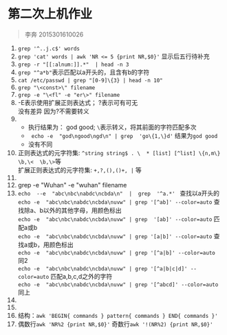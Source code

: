 # 第二次上机作业

> 李奔 2015301610026   

1. `grep '^..j.c$' words`
2. `grep 'cat' words | awk 'NR <= 5 {print NR,$0}'`
		显示后五行待补充
3. `grep -r "[[:alnum:]].*"  | head -n 3`  
4. `grep "^a*b"`表示匹配以a开头的，且含有b的字符
5. `cat /etc/passwd | grep "[0-9]\{3} | head -n 10"`
6. `grep "\<const>\" filename`
7. `grep -e "\<fl" -e "er\>" filename `
8. -E表示使用扩展正则表达式；  ?表示可有可无      
	 没有差异  因为?不需要转义
9.  
	 + 执行结果为： god good; `\`表示转义，将其前面的字符匹配多次
	 + ` echo ‐e  "god\ngood\ngd\n" | grep  'go\{1,\}d'` 结果为`god good`
	 + 没有不同
10.  正则表达式的元字符集: `^string string$ . \  * [list] [^list] \{n,m\}  \b,\< 	\b,\>`等  
		 扩展正则表达式的元字符集: `+,?,(),()+, |` 等
11.
12. grep -e "Wuhan" -e "wuhan" filename
13. `echo  -­‐e  "abc\nbc\nabdc\ncbda\n"  |  grep  '^a.*' ` 查找以a开头的     
		`echo -­e  "abc\nbc\nabdc\ncbda\nuvw" | grep '[^ab]' --color=auto` 查找除a、b以外的其他字母，用颜色标出      
		`echo -­e  "abc\nbc\nabdc\ncbda\nuvw" | grep  '[ab]' -­‐color=auto`  匹配a或b      
		`echo -­e  "abc\nbc\nabdc\ncbda\nuvw" | grep '[a|b]' --color=auto` 查找a或b，用颜色标出    
		`echo -­e  "abc\nbc\nabdc\ncbda\nuvw" | grep '[^a|b]' --color=auto ` 同2    
		`echo -­e  "abc\nbc\nabdc\ncbda\nuvw" | grep '[^a|b|c|d]' --color=auto` 匹配a,b,c,d之外的字符   
		`echo -­e  "abc\nbc\nabdc\ncbda\nuvw" | grep '[^abcd]' --color=auto` 同上    
14.
15.
16. 结构：`awk 'BEGIN{ commands } pattern{ commands } END{ commands }'`
17. 偶数行`awk 'NR%2 {print NR,$0}'`
		奇数行`awk '!(NR%2) {print NR,$0}'`


